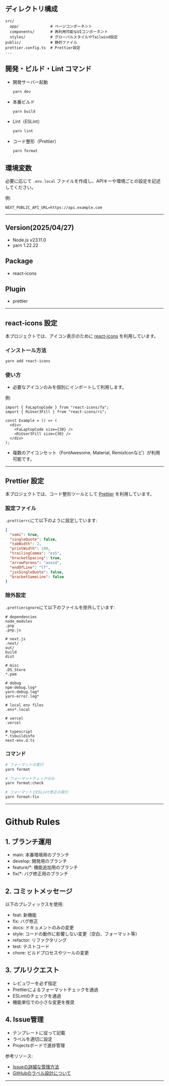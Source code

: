 ## ディレクトリ構成

```
src/
  app/              # ページコンポーネント
  components/       # 再利用可能なUIコンポーネント
  styles/           # グローバルスタイルやTailwind設定
public/             # 静的ファイル
prettier.config.ts  # Prettier設定
...
```

## 開発・ビルド・Lint コマンド

- 開発サーバー起動

  ```bash
  yarn dev
  ```

- 本番ビルド

  ```bash
  yarn build
  ```

- Lint（ESLint）

  ```bash
  yarn lint
  ```

- コード整形（Prettier）
  ```bash
  yarn format
  ```

## 環境変数

必要に応じて `.env.local` ファイルを作成し、APIキーや環境ごとの設定を記述してください。

例:

```
NEXT_PUBLIC_API_URL=https://api.example.com
```

---

## Version(2025/04/27)

- Node.js v23.11.0
- yarn 1.22.22

## Package

- react-icons

## Plugin

- prettier

---

## react-icons 設定

本プロジェクトでは、アイコン表示のために [react-icons](https://react-icons.github.io/react-icons/) を利用しています。

### インストール方法

```bash
yarn add react-icons
```

### 使い方

- 必要なアイコンのみを個別にインポートして利用します。

例:

```tsx
import { FaLaptopCode } from "react-icons/fa";
import { RiUser3Fill } from "react-icons/ri";

const Example = () => (
  <div>
    <FaLaptopCode size={30} />
    <RiUser3Fill size={30} />
  </div>
);
```

- 複数のアイコンセット（FontAwesome, Material, RemixIconなど）が利用可能です。

---

## Prettier 設定

本プロジェクトでは、コード整形ツールとして [Prettier](https://prettier.io/) を利用しています。

### 設定ファイル

`.prettierrc`にて以下のように設定しています:

```json
{
  "semi": true,
  "singleQuote": false,
  "tabWidth": 2,
  "printWidth": 100,
  "trailingComma": "es5",
  "bracketSpacing": true,
  "arrowParens": "avoid",
  "endOfLine": "lf",
  "jsxSingleQuote": false,
  "bracketSameLine": false
}
```

### 除外設定

`.prettierignore`にて以下のファイルを除外しています:

```plaintext
# dependencies
node_modules
.pnp
.pnp.js

# next.js
.next/
out/
build
dist

# misc
.DS_Store
*.pem

# debug
npm-debug.log*
yarn-debug.log*
yarn-error.log*

# local env files
.env*.local

# vercel
.vercel

# typescript
*.tsbuildinfo
next-env.d.ts
```

### コマンド

```bash
# フォーマットの実行
yarn format

# フォーマットチェックのみ
yarn format:check

# フォーマットとESLint修正の実行
yarn format:fix
```

---

# Github Rules

## 1. ブランチ運用

- main: 本番環境用のブランチ
- develop: 開発用のブランチ
- feature/\*: 機能追加用のブランチ
- fix/\*: バグ修正用のブランチ

## 2. コミットメッセージ

以下のプレフィックスを使用:

- feat: 新機能
- fix: バグ修正
- docs: ドキュメントのみの変更
- style: コードの動作に影響しない変更（空白、フォーマット等）
- refactor: リファクタリング
- test: テストコード
- chore: ビルドプロセスやツールの変更

## 3. プルリクエスト

- レビュワーを必ず指定
- Prettierによるフォーマットチェックを通過
- ESLintのチェックを通過
- 機能単位での小さな変更を推奨

## 4. Issue管理

- テンプレートに従って記載
- ラベルを適切に設定
- Projectsボードで進捗管理

参考リソース:

- [Issueの詳細な管理方法](https://qiita.com/takahirocook/items/6ac94e5dc6536bd2272c)
- [GitHubのラベル設計について](https://penguin-coffeebreak.com/archives/444)

---
